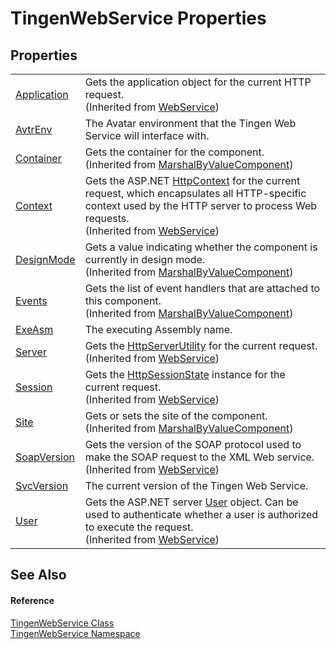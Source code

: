 # TingenWebService Properties




## Properties
<table>
<tr>
<td><a href="https://learn.microsoft.com/dotnet/api/system.web.services.webservice.application" target="_blank" rel="noopener noreferrer">Application</a></td>
<td>Gets the application object for the current HTTP request.<br />(Inherited from <a href="https://learn.microsoft.com/dotnet/api/system.web.services.webservice" target="_blank" rel="noopener noreferrer">WebService</a>)</td></tr>
<tr>
<td><a href="fb68b9a6-dd0d-d537-4646-e7c4f55d9fb7">AvtrEnv</a></td>
<td>The Avatar environment that the Tingen Web Service will interface with.</td></tr>
<tr>
<td><a href="https://learn.microsoft.com/dotnet/api/system.componentmodel.marshalbyvaluecomponent.container" target="_blank" rel="noopener noreferrer">Container</a></td>
<td>Gets the container for the component.<br />(Inherited from <a href="https://learn.microsoft.com/dotnet/api/system.componentmodel.marshalbyvaluecomponent" target="_blank" rel="noopener noreferrer">MarshalByValueComponent</a>)</td></tr>
<tr>
<td><a href="https://learn.microsoft.com/dotnet/api/system.web.services.webservice.context" target="_blank" rel="noopener noreferrer">Context</a></td>
<td>Gets the ASP.NET <a href="https://learn.microsoft.com/dotnet/api/system.web.httpcontext" target="_blank" rel="noopener noreferrer">HttpContext</a> for the current request, which encapsulates all HTTP-specific context used by the HTTP server to process Web requests.<br />(Inherited from <a href="https://learn.microsoft.com/dotnet/api/system.web.services.webservice" target="_blank" rel="noopener noreferrer">WebService</a>)</td></tr>
<tr>
<td><a href="https://learn.microsoft.com/dotnet/api/system.componentmodel.marshalbyvaluecomponent.designmode" target="_blank" rel="noopener noreferrer">DesignMode</a></td>
<td>Gets a value indicating whether the component is currently in design mode.<br />(Inherited from <a href="https://learn.microsoft.com/dotnet/api/system.componentmodel.marshalbyvaluecomponent" target="_blank" rel="noopener noreferrer">MarshalByValueComponent</a>)</td></tr>
<tr>
<td><a href="https://learn.microsoft.com/dotnet/api/system.componentmodel.marshalbyvaluecomponent.events" target="_blank" rel="noopener noreferrer">Events</a></td>
<td>Gets the list of event handlers that are attached to this component.<br />(Inherited from <a href="https://learn.microsoft.com/dotnet/api/system.componentmodel.marshalbyvaluecomponent" target="_blank" rel="noopener noreferrer">MarshalByValueComponent</a>)</td></tr>
<tr>
<td><a href="608b8638-38c8-8cd1-e41f-666f01dab258">ExeAsm</a></td>
<td>The executing Assembly name.</td></tr>
<tr>
<td><a href="https://learn.microsoft.com/dotnet/api/system.web.services.webservice.server" target="_blank" rel="noopener noreferrer">Server</a></td>
<td>Gets the <a href="https://learn.microsoft.com/dotnet/api/system.web.httpserverutility" target="_blank" rel="noopener noreferrer">HttpServerUtility</a> for the current request.<br />(Inherited from <a href="https://learn.microsoft.com/dotnet/api/system.web.services.webservice" target="_blank" rel="noopener noreferrer">WebService</a>)</td></tr>
<tr>
<td><a href="https://learn.microsoft.com/dotnet/api/system.web.services.webservice.session" target="_blank" rel="noopener noreferrer">Session</a></td>
<td>Gets the <a href="https://learn.microsoft.com/dotnet/api/system.web.sessionstate.httpsessionstate" target="_blank" rel="noopener noreferrer">HttpSessionState</a> instance for the current request.<br />(Inherited from <a href="https://learn.microsoft.com/dotnet/api/system.web.services.webservice" target="_blank" rel="noopener noreferrer">WebService</a>)</td></tr>
<tr>
<td><a href="https://learn.microsoft.com/dotnet/api/system.componentmodel.marshalbyvaluecomponent.site" target="_blank" rel="noopener noreferrer">Site</a></td>
<td>Gets or sets the site of the component.<br />(Inherited from <a href="https://learn.microsoft.com/dotnet/api/system.componentmodel.marshalbyvaluecomponent" target="_blank" rel="noopener noreferrer">MarshalByValueComponent</a>)</td></tr>
<tr>
<td><a href="https://learn.microsoft.com/dotnet/api/system.web.services.webservice.soapversion" target="_blank" rel="noopener noreferrer">SoapVersion</a></td>
<td>Gets the version of the SOAP protocol used to make the SOAP request to the XML Web service.<br />(Inherited from <a href="https://learn.microsoft.com/dotnet/api/system.web.services.webservice" target="_blank" rel="noopener noreferrer">WebService</a>)</td></tr>
<tr>
<td><a href="3c4b939d-9f8d-0fb6-aa92-41872d370449">SvcVersion</a></td>
<td>The current version of the Tingen Web Service.</td></tr>
<tr>
<td><a href="https://learn.microsoft.com/dotnet/api/system.web.services.webservice.user" target="_blank" rel="noopener noreferrer">User</a></td>
<td>Gets the ASP.NET server <a href="https://learn.microsoft.com/dotnet/api/system.web.httpcontext.user" target="_blank" rel="noopener noreferrer">User</a> object. Can be used to authenticate whether a user is authorized to execute the request.<br />(Inherited from <a href="https://learn.microsoft.com/dotnet/api/system.web.services.webservice" target="_blank" rel="noopener noreferrer">WebService</a>)</td></tr>
</table>

## See Also


#### Reference
<a href="b9974ff2-6494-a384-9c39-7237f2ceed62">TingenWebService Class</a>  
<a href="0977fdb7-8e05-8e4e-c2b1-40a932a4dfa4">TingenWebService Namespace</a>  
